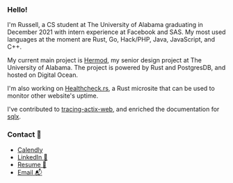 ### Hello!

I'm Russell, a CS student at The University of Alabama graduating in December 2021 with intern experience at Facebook and SAS. My most used languages at the moment are Rust, Go, Hack/PHP, Java, JavaScript, and C++. 

My current main project is [Hermod](https://github.com/hermodapp/api), my senior design project at The University of Alabama. The project is powered by Rust and PostgresDB, and hosted on Digital Ocean. 

I'm also working on [Healthcheck.rs](https://github.com/healthcheck-rs), a Rust microsite that can be used to monitor other website's uptime.

I've contributed to [tracing-actix-web](https://github.com/LukeMathWalker/tracing-actix-web/pull/46), and enriched the documentation for [sqlx](https://github.com/launchbadge/sqlx/pull/1497).

### Contact 🤝

- [Calendly](https://calendly.com/russweas)
- [LinkedIn 💼](https://linkedin.com/in/russweas)
- [Resume 📄](https://github.com/russweas/russweas/files/6926093/Resume_new.docx)
- [Email 📬](mailto:russweas@gmail.com)
